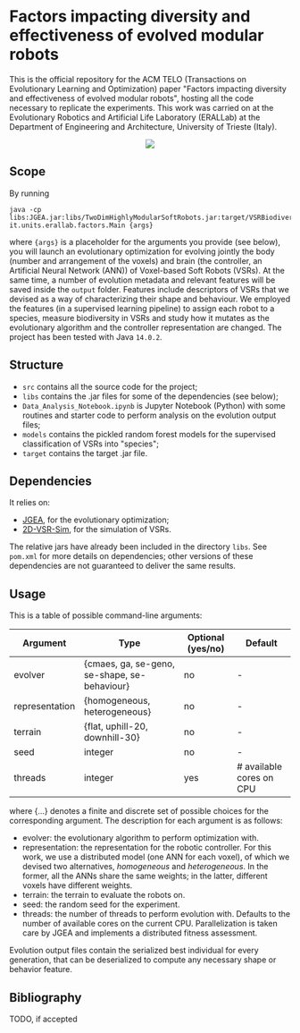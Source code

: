 # Factors impacting diversity and effectiveness of evolved modular robots
This is the official repository for the ACM TELO (Transactions on Evolutionary Learning and Optimization) paper "Factors impacting diversity and effectiveness of evolved modular robots", hosting all the code necessary to replicate the experiments. This work was carried on at the Evolutionary Robotics and Artificial Life Laboratory (ERALLab) at the Department of Engineering and Architecture, University of Trieste (Italy).

<div align="center">
<img src="teaser.gif"></img>
</div>

## Scope
By running
```
java -cp libs:JGEA.jar:libs/TwoDimHighlyModularSoftRobots.jar:target/VSRBiodiversity.jar it.units.erallab.factors.Main {args}
```
where `{args}` is a placeholder for the arguments you provide (see below), you will launch an evolutionary optimization for evolving jointly the body (number and arrangement of the voxels) and brain (the controller, an Artificial Neural Network (ANN)) of Voxel-based Soft Robots (VSRs). At the same time, a number of evolution metadata and relevant features will be saved inside the `output` folder. Features include descriptors of VSRs that we devised as a way of characterizing their shape and behaviour. We employed the features (in a supervised learning pipeline) to assign each robot to a species, measure biodiversity in VSRs and study how it mutates as the evolutionary algorithm and the controller representation are changed. The project has been tested with Java `14.0.2`.

## Structure
* `src` contains all the source code for the project;
* `libs` contains the .jar files for some of the dependencies (see below);
* `Data_Analysis_Notebook.ipynb` is Jupyter Notebook (Python) with some routines and starter code to perform analysis on the evolution output files;
* `models` contains the pickled random forest models for the supervised classification of VSRs into "species";
* `target` contains the target .jar file.

## Dependencies
It relies on:
* [JGEA](https://github.com/ericmedvet/jgea), for the evolutionary optimization;
* [2D-VSR-Sim](https://github.com/ericmedvet/2dhmsr), for the simulation of VSRs.

The relative jars have already been included in the directory `libs`. See `pom.xml` for more details on dependencies; other versions of these dependencies are not guaranteed to deliver the same results.

## Usage
This is a table of possible command-line arguments:

Argument       | Type                                         | Optional (yes/no) | Default
---------------|----------------------------------------------|-------------------|-------------------------
evolver        | {cmaes, ga, se-geno, se-shape, se-behaviour} | no                | -
representation | {homogeneous, heterogeneous}                 | no                | -
terrain        | {flat, uphill-20, downhill-30}               | no                | -
seed           | integer                                      | no                | -
threads        | integer                                      | yes               | # available cores on CPU

where {...} denotes a finite and discrete set of possible choices for the corresponding argument. The description for each argument is as follows:
* evolver: the evolutionary algorithm to perform optimization with.
* representation: the representation for the robotic controller. For this work, we use a distributed model (one ANN for each voxel), of which we devised two alternatives, _homogeneous_ and _heterogeneous_. In the former, all the ANNs share the same weights; in the latter, different voxels have different weights.
* terrain: the terrain to evaluate the robots on.
* seed: the random seed for the experiment.
* threads: the number of threads to perform evolution with. Defaults to the number of available cores on the current CPU. Parallelization is taken care by JGEA and implements a distributed fitness assessment.

Evolution output files contain the serialized best individual for every generation, that can be deserialized to compute any necessary shape or behavior feature.

## Bibliography
TODO, if accepted
